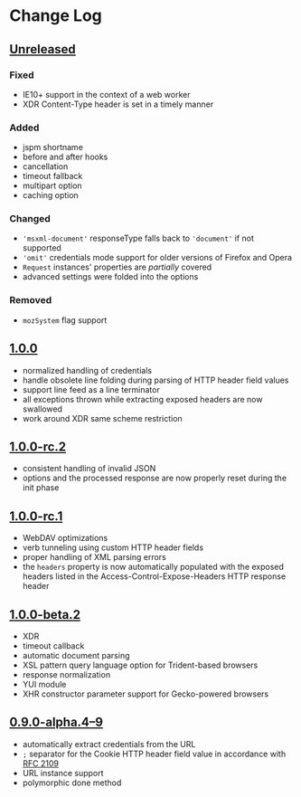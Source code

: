 # Change Log

## [Unreleased][6]

### Fixed
* IE10+ support in the context of a web worker
* XDR Content-Type header is set in a timely manner

### Added
* jspm shortname
* before and after hooks
* cancellation
* timeout fallback
* multipart option
* caching option

### Changed
* `'msxml-document'` responseType falls back to `'document'` if not supported
* `'omit'` credentials mode support for older versions of Firefox and Opera
* `Request` instances' properties are _partially_ covered
* advanced settings were folded into the options

### Removed
* `mozSystem` flag support

## [1.0.0][5]
* normalized handling of credentials
* handle obsolete line folding during parsing of HTTP header field values
* support line feed as a line terminator
* all exceptions thrown while extracting exposed headers are now swallowed
* work around XDR same scheme restriction

## [1.0.0-rc.2][4]
* consistent handling of invalid JSON
* options and the processed response are now properly reset during the init phase

## [1.0.0-rc.1][3]
* WebDAV optimizations
* verb tunneling using custom HTTP header fields
* proper handling of XML parsing errors
* the `headers` property is now automatically populated with the exposed headers listed in the Access-Control-Expose-Headers HTTP response header

## [1.0.0-beta.2][2]
* XDR
* timeout callback
* automatic document parsing
* XSL pattern query language option for Trident-based browsers
* response normalization
* YUI module
* XHR constructor parameter support for Gecko-powered browsers

## [0.9.0-alpha.4–9][1]
* automatically extract credentials from the URL
* `;` separator for the Cookie HTTP header field value in accordance with [RFC 2109](https://www.ietf.org/rfc/rfc2109.txt)
* URL instance support
* polymorphic done method

[1]: https://github.com/Mouvedia/cb-fetch/compare/b15a26f...d5c09ea
[2]: https://github.com/Mouvedia/cb-fetch/compare/d5c09ea...1.0.0-beta.2
[3]: https://github.com/Mouvedia/cb-fetch/compare/1.0.0-beta.2...1.0.0-rc.1
[4]: https://github.com/Mouvedia/cb-fetch/compare/1.0.0-rc.1...1.0.0-rc.2
[5]: https://github.com/Mouvedia/cb-fetch/compare/1.0.0-rc.2...1.0.0?w=true
[6]: https://github.com/Mouvedia/cb-fetch/compare/1.0.0...HEAD